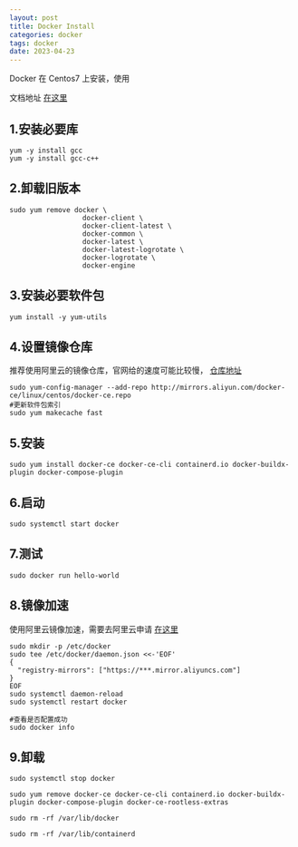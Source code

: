```yaml
---
layout: post
title: Docker Install
categories: docker
tags: docker
date: 2023-04-23
---
```

Docker 在 Centos7 上安装，使用
<!--more-->
文档地址 [在这里](https://docs.docker.com/engine/install/centos/)

## 1.安装必要库
```shell
yum -y install gcc
yum -y install gcc-c++
```

## 2.卸载旧版本
```shell
sudo yum remove docker \
                  docker-client \
                  docker-client-latest \
                  docker-common \
                  docker-latest \
                  docker-latest-logrotate \
                  docker-logrotate \
                  docker-engine
```

## 3.安装必要软件包
```shell
yum install -y yum-utils
```

## 4.设置镜像仓库
推荐使用阿里云的镜像仓库，官网给的速度可能比较慢， [仓库地址](https://developer.aliyun.com/article/110806)
```shell
sudo yum-config-manager --add-repo http://mirrors.aliyun.com/docker-ce/linux/centos/docker-ce.repo
#更新软件包索引
sudo yum makecache fast
```

## 5.安装
```shell
sudo yum install docker-ce docker-ce-cli containerd.io docker-buildx-plugin docker-compose-plugin
```

## 6.启动
```shell
sudo systemctl start docker
```

## 7.测试
```shell
sudo docker run hello-world
```

## 8.镜像加速
使用阿里云镜像加速，需要去阿里云申请 [在这里](https://cr.console.aliyun.com/cn-hangzhou/instances/mirrors)
```shell
sudo mkdir -p /etc/docker
sudo tee /etc/docker/daemon.json <<-'EOF'
{
  "registry-mirrors": ["https://***.mirror.aliyuncs.com"]
}
EOF
sudo systemctl daemon-reload
sudo systemctl restart docker

#查看是否配置成功
sudo docker info
```

## 9.卸载
```shell
sudo systemctl stop docker

sudo yum remove docker-ce docker-ce-cli containerd.io docker-buildx-plugin docker-compose-plugin docker-ce-rootless-extras

sudo rm -rf /var/lib/docker

sudo rm -rf /var/lib/containerd

```